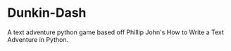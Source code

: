 # Dunkin-Dash
A text adventure python game based off Phillip John's How to Write a Text Adventure in Python. 
